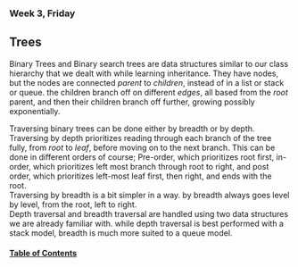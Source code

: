 ### Week 3, Friday
## Trees
Binary Trees and Binary search trees are data structures similar to our class hierarchy that we dealt with while learning inheritance. They have nodes, but the nodes are connected *parent* to *children*, instead of in a list or stack or queue. the children branch off on different *edges*, all based from the *root* parent, and then their children branch off further, growing possibly exponentially.  

Traversing binary trees can be done either by breadth or by depth. Traversing by depth prioritizes reading through each branch of the tree fully, from *root* to *leaf*, before moving on to the next branch. This can be done in different orders of course; Pre-order, which prioritizes root first, in-order, which prioritizes left most branch through root to right, and post order, which prioritizes left-most leaf first, then right, and ends with the root.  
Traversing by breadth is a bit simpler in a way. by breadth always goes level by level, from the root, left to right.  
Depth traversal and breadth traversal are handled using two data structures we are already familiar with. while depth traversal is best performed with a stack model, breadth is much more suited to a queue model.  


#### [Table of Contents](https://hcoggers.github.io/Reading-Notes-Repository/)
